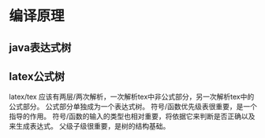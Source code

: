 # 编译原理

## java表达式树

## latex公式树
latex/tex 应该有两层/两次解析，一次解析tex中非公式部分，另一次解析tex中的公式部分。
公式部分单独成为一个表达式树。
符号/函数优先级表很重要，是一个指导的作用。
符号/函数的输入的类型也相对重要，将依据它来判断是否正确以及来生成表达式。
父级子级很重要，是树的结构基础。
